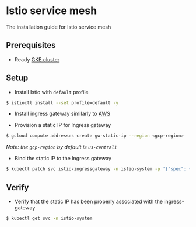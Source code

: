 # Istio service mesh
The installation guide for Istio service mesh

## Prerequisites
- Ready [GKE cluster](../gke/README.md)

## Setup
- Install Istio with `default` profile
```sh
$ istioctl install --set profile=default -y
```

- Install ingress gateway similarly to [AWS](../istio/README.md)

- Provision a static IP for Ingress gateway
```sh
$ gcloud compute addresses create gw-static-ip --region <gcp-region>
```

*Note: the `gcp-region` by default is `us-central1`*

- Bind the static IP to the Ingress gateway
```sh
$ kubectl patch svc istio-ingressgateway -n istio-system -p '{"spec": {"loadBalancerIP": "<STATIC_IP>"}}'
```

## Verify
- Verify that the static IP has been properly associated with the ingress-gateway
```sh
$ kubectl get svc -n istio-system
```